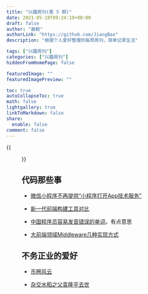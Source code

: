 ```yaml
---
title: "兴趣周刊(第 5 期)"
date: 2021-05-18T09:24:19+08:00
draft: false
author: "酱鲍"
authorLink: "https://github.com/JiangBao"
description: "根据个人爱好整理的每周周刊，简单记录生活"

tags: ["兴趣周刊"]
categories: ["兴趣周刊"]
hiddenFromHomePage: false

featuredImage: ""
featuredImagePreview: ""

toc: true
autoCollapseToc: true
math: false
lightgallery: true
linkToMarkdown: false
share:
  enable: false
comment: false
---
```

{{<figure src="https://jiangbao-1258001083.cos.ap-shanghai.myqcloud.com/2021msi.jpeg" title="2021 MSI rng夺冠之夜">}}
<!--more-->

## 代码那些事
* [微信小程序不再提供“小程序打开App技术服务”](https://developers.weixin.qq.com/community/develop/doc/000c04d94c0588744a2cf4d9c5bc09)

* [新一代前端构建工具对比](https://css-tricks.com/comparing-the-new-generation-of-build-tools/)

* [中国程序员容易发音错误的单词](https://github.com/shimohq/chinese-programmer-wrong-pronunciation)，有点意思

* [大前端领域Middleware几种实现方式](https://mp.weixin.qq.com/s?__biz=MjM5MTA1MjAxMQ==&mid=2651245858&idx=1&sn=067a886532065bd328c32385199e6efc)

## 不务正业的爱好

* [币圈风云](https://36kr.com/p/1231031442608769)

* [杂交水稻之父袁隆平去世](https://www.thepaper.cn/newsDetail_forward_106521)
